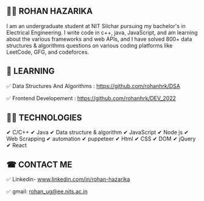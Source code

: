 ## 👨‍🎓 ROHAN HAZARIKA

I am an undergraduate student at NIT Silchar pursuing my bachelor's in Electrical Engineering. I write code in c++, java, JavaScript, and am learning about the various frameworks and web APIs, and I have solved 800+ data structures & algorithms questions on various coding platforms like LeetCode, GFG, and codeforces.

## 🎯 LEARNING

  ✅ Data Structures And Algorithms : https://github.com/rohanhrk/DSA

  ✅ Frontend Developement : https://github.com/rohanhrk/DEV_2022

## 👨‍💻 TECHNOLOGIES

  ✔ C/C++
  ✔ Java
  ✔ Data structure & algorithm
  ✔ JavaScript
  ✔ Node js
  ✔ Web Scrapping
  ✔ automation
  ✔ puppeteer
  ✔ Html
  ✔ CSS
  ✔ DOM
  ✔ jQuery
  ✔ React

## ☎ CONTACT ME

  ✅ Linkedin- www.linkedin.com/in/rohan-hazarika

  ✅ gmail: rohan_ug@ee.nits.ac.in
